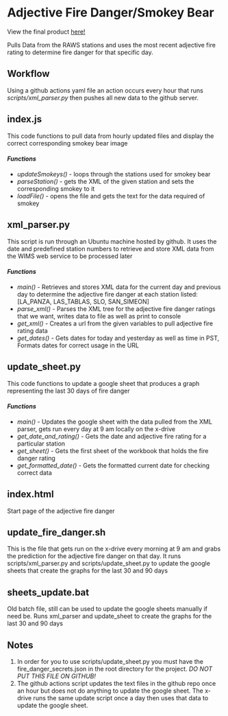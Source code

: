 # **Adjective Fire Danger/Smokey Bear**

View the final product [here!](slocountyfire.org/adjective_fire_danger)

Pulls Data from the RAWS stations and uses the most recent adjective fire rating
to determine fire danger for that specific day.

## **Workflow**
Using a github actions yaml file an action occurs every hour that runs
*scripts/xml_parser.py* then pushes all new data to the github server.

## **index.js**
This code functions to pull data from hourly updated files and display the
correct corresponding smokey bear image

#### *Functions*
  *  *updateSmokeys()* - loops through the stations used for smokey bear
  *  *parseStation()* - gets the XML of the given station and sets the corresponding smokey to it
  *  *loadFile()* - opens the file and gets the text for the data required of smokey

## **xml_parser.py**
This script is run through an Ubuntu machine hosted by github. It uses the date and predefined
station numbers to retrieve and store XML data from the WIMS web service to be processed later

#### *Functions*
  * *main()* - Retrieves and stores XML data for the current day and previous day to determine
    the adjective fire danger at each station listed:
    [LA_PANZA, LAS_TABLAS, SLO, SAN_SIMEON]
  * *parse_xml()* - Parses the XML tree for the adjective fire danger ratings that we want,
    writes data to file as well as print to console
  * *get_xml()* - Creates a url from the given variables to pull adjective fire rating
    data
  * *get_dates()* - Gets dates for today and yesterday as well as time in PST, Formats
    dates for correct usage in the URL

## **update_sheet.py**
This code functions to update a google sheet that produces a graph representing the last 30 days of fire danger

#### *Functions*
  * *main()* - Updates the google sheet with the data pulled from the XML parser, gets run every day at 9 am locally on the x-drive
  * *get_date_and_rating()* - Gets the date and adjective fire rating for a particular station
  * *get_sheet()* - Gets the first sheet of the workbook that holds the fire danger rating
  * *get_formatted_date()* - Gets the formatted current date for checking correct data

## **index.html**
Start page of the adjective fire danger

## **update_fire_danger.sh**
This is the file that gets run on the x-drive every morning at 9 am and grabs the prediction for the adjective fire danger
on that day. It runs scripts/xml_parser.py and scripts/update_sheet.py to update the google sheets that create the graphs
for the last 30 and 90 days

## **sheets_update.bat**
Old batch file, still can be used to update the google sheets manually if need be. Runs xml_parser and update_sheet
to create the graphs for the last 30 and 90 days

## **Notes**
1) In order for you to use scripts/update_sheet.py you must have the fire_danger_secrets.json in the root
  directory for the project. *DO NOT PUT THIS FILE ON GITHUB!*
2) The github actions script updates the text files in the github repo once an hour but does not do anything to
  update the google sheet. The x-drive runs the same update script once a day then uses that data to update the
  google sheet.

